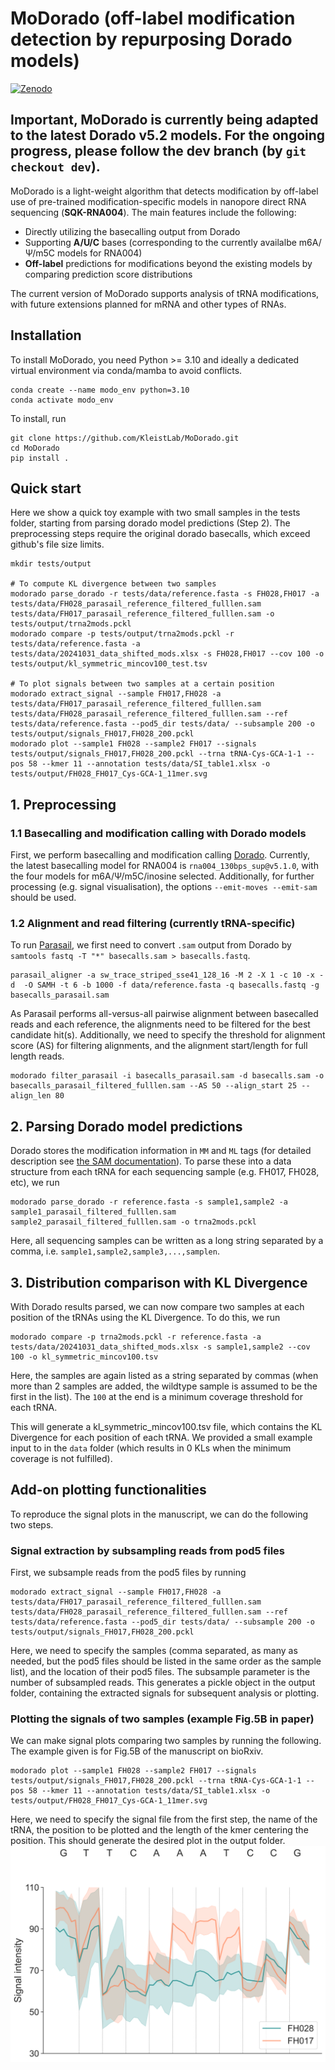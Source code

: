 # MoDorado (off-label modification detection by repurposing Dorado models)
[![Zenodo](https://img.shields.io/badge/Zonodo-doi:10.5281/zenodo.14154555-green)](https://doi.org/10.5281/zenodo.15533642)

## Important, MoDorado is currently being adapted to the latest Dorado v5.2 models. For the ongoing progress, please follow the dev branch (by `git checkout dev`).

MoDorado is a light-weight algorithm that detects modification by off-label use of pre-trained modification-specific models in nanopore direct RNA sequencing (**SQK-RNA004**). The main features include the following:

- Directly utilizing the basecalling output from Dorado
- Supporting **A/U/C** bases (corresponding to the currently availalbe m6A/Ψ/m5C models for RNA004)
- **Off-label** predictions for modifications beyond the existing models by comparing prediction score distributions 

The current version of MoDorado supports analysis of tRNA modifications, with future extensions planned for mRNA and other types of RNAs.

## Installation
To install MoDorado, you need Python >= 3.10 and ideally a dedicated virtual environment via conda/mamba to avoid conflicts.
```
conda create --name modo_env python=3.10
conda activate modo_env
```

To install, run
```
git clone https://github.com/KleistLab/MoDorado.git
cd MoDorado
pip install .
```

## Quick start 
Here we show a quick toy example with two small samples in the tests folder, starting from parsing dorado model predictions (Step 2). The preprocessing steps require the original dorado basecalls, which exceed github's file size limits.
```
mkdir tests/output

# To compute KL divergence between two samples
modorado parse_dorado -r tests/data/reference.fasta -s FH028,FH017 -a tests/data/FH028_parasail_reference_filtered_fulllen.sam tests/data/FH017_parasail_reference_filtered_fulllen.sam -o tests/output/trna2mods.pckl
modorado compare -p tests/output/trna2mods.pckl -r tests/data/reference.fasta -a tests/data/20241031_data_shifted_mods.xlsx -s FH028,FH017 --cov 100 -o tests/output/kl_symmetric_mincov100_test.tsv

# To plot signals between two samples at a certain position  
modorado extract_signal --sample FH017,FH028 -a tests/data/FH017_parasail_reference_filtered_fulllen.sam tests/data/FH028_parasail_reference_filtered_fulllen.sam --ref tests/data/reference.fasta --pod5_dir tests/data/ --subsample 200 -o tests/output/signals_FH017,FH028_200.pckl
modorado plot --sample1 FH028 --sample2 FH017 --signals tests/output/signals_FH017,FH028_200.pckl --trna tRNA-Cys-GCA-1-1 --pos 58 --kmer 11 --annotation tests/data/SI_table1.xlsx -o tests/output/FH028_FH017_Cys-GCA-1_11mer.svg 
```

## 1. Preprocessing 
### 1.1 Basecalling and modification calling with Dorado models
First, we perform basecalling and modification calling [Dorado](https://github.com/nanoporetech/dorado). Currently, the latest basecalling model for RNA004 is `rna004_130bps_sup@v5.1.0`, with the four models for m6A/Ψ/m5C/inosine selected. Additionally, for further processing (e.g. signal visualisation), the options `--emit-moves --emit-sam` should be used.


### 1.2 Alignment and read filtering (currently tRNA-specific)
To run [Parasail](https://github.com/jeffdaily/parasail), we first need to convert `.sam` output from Dorado by `samtools fastq -T "*" basecalls.sam > basecalls.fastq`.  
```
parasail_aligner -a sw_trace_striped_sse41_128_16 -M 2 -X 1 -c 10 -x -d  -O SAMH -t 6 -b 1000 -f data/reference.fasta -q basecalls.fastq -g basecalls_parasail.sam
```
As Parasail performs all-versus-all pairwise alignment between basecalled reads and each reference, the alignments need to be filtered for the best candidate hit(s). Additionally, we need to specify the threshold for alignment score (AS) for filtering alignments, and the alignment start/length for full length reads.
```
modorado filter_parasail -i basecalls_parasail.sam -d basecalls.sam -o basecalls_parasail_filtered_fulllen.sam --AS 50 --align_start 25 --align_len 80
```

## 2. Parsing Dorado model predictions
Dorado stores the modification information in `MM` and `ML` tags (for detailed description see [the SAM documentation](https://samtools.github.io/hts-specs/SAMv1.pdf)). To parse these into a data structure from each tRNA for each sequencing sample (e.g. FH017, FH028, etc), we run
```
modorado parse_dorado -r reference.fasta -s sample1,sample2 -a sample1_parasail_filtered_fulllen.sam sample2_parasail_filtered_fulllen.sam -o trna2mods.pckl
```

Here, all sequencing samples can be written as a long string separated by a comma, i.e. `sample1,sample2,sample3,...,samplen`. 

## 3. Distribution comparison with KL Divergence 
With Dorado results parsed, we can now compare two samples at each position of the tRNAs using the KL Divergence. To do this, we run 
```
modorado compare -p trna2mods.pckl -r reference.fasta -a tests/data/20241031_data_shifted_mods.xlsx -s sample1,sample2 --cov 100 -o kl_symmetric_mincov100.tsv
```
Here, the samples are again listed as a string separated by commas (when more than 2 samples are added, the wildtype sample is assumed to be the first in the list). The `100` at the end is a minimum coverage threshold for each tRNA.

This will generate a kl_symmetric_mincov100.tsv file, which contains the KL Divergence for each position of each tRNA. We provided a small example input to in the `data` folder (which results in 0 KLs when the minimum coverage is not fulfilled).

## Add-on plotting functionalities
To reproduce the signal plots in the manuscript, we can do the following two steps. 

### Signal extraction by subsampling reads from pod5 files
First, we subsample reads from the pod5 files by running
```
modorado extract_signal --sample FH017,FH028 -a tests/data/FH017_parasail_reference_filtered_fulllen.sam tests/data/FH028_parasail_reference_filtered_fulllen.sam --ref tests/data/reference.fasta --pod5_dir tests/data/ --subsample 200 -o tests/output/signals_FH017,FH028_200.pckl

```
Here, we need to specify the samples (comma separated, as many as needed, but the pod5 files should be listed in the same order as the sample list), and the location of their pod5 files. The subsample parameter is the number of subsampled reads.
This generates a pickle object in the output folder, containing the extracted signals for subsequent analysis or plotting.

### Plotting the signals of two samples (example Fig.5B in paper)
We can make signal plots comparing two samples by running the following. The example given is for Fig.5B of the manuscript on bioRxiv. 
```
modorado plot --sample1 FH028 --sample2 FH017 --signals tests/output/signals_FH017,FH028_200.pckl --trna tRNA-Cys-GCA-1-1 --pos 58 --kmer 11 --annotation tests/data/SI_table1.xlsx -o tests/output/FH028_FH017_Cys-GCA-1_11mer.svg
```
Here, we need to specify the signal file from the first step, the name of the tRNA, the position to be plotted and the length of the kmer centering the position. 
This should generate the desired plot in the output folder.
![plot](tests/data/FH028_FH017_Cys-GCA-1_11mer.svg)

